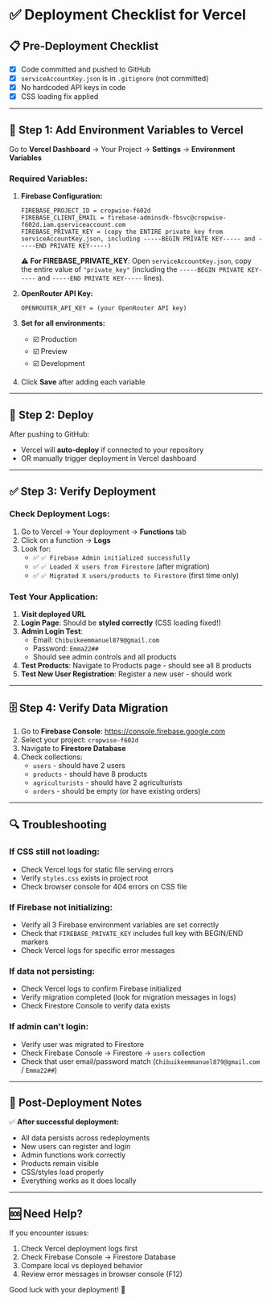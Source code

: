# ✅ Deployment Checklist for Vercel

## 📋 Pre-Deployment Checklist

- [x] Code committed and pushed to GitHub
- [x] `serviceAccountKey.json` is in `.gitignore` (not committed)
- [x] No hardcoded API keys in code
- [x] CSS loading fix applied

---

## 🔐 Step 1: Add Environment Variables to Vercel

Go to **Vercel Dashboard** → Your Project → **Settings** → **Environment Variables**

### Required Variables:

1. **Firebase Configuration:**
   ```
   FIREBASE_PROJECT_ID = cropwise-f602d
   FIREBASE_CLIENT_EMAIL = firebase-adminsdk-fbsvc@cropwise-f602d.iam.gserviceaccount.com
   FIREBASE_PRIVATE_KEY = (copy the ENTIRE private_key from serviceAccountKey.json, including -----BEGIN PRIVATE KEY----- and -----END PRIVATE KEY-----)
   ```
   
   ⚠️ **For FIREBASE_PRIVATE_KEY**: Open `serviceAccountKey.json`, copy the entire value of `"private_key"` (including the `-----BEGIN PRIVATE KEY-----` and `-----END PRIVATE KEY-----` lines).

2. **OpenRouter API Key:**
   ```
   OPENROUTER_API_KEY = (your OpenRouter API key)
   ```

3. **Set for all environments:**
   - ☑️ Production
   - ☑️ Preview
   - ☑️ Development

4. Click **Save** after adding each variable

---

## 🚀 Step 2: Deploy

After pushing to GitHub:
- Vercel will **auto-deploy** if connected to your repository
- OR manually trigger deployment in Vercel dashboard

---

## ✅ Step 3: Verify Deployment

### Check Deployment Logs:
1. Go to Vercel → Your deployment → **Functions** tab
2. Click on a function → **Logs**
3. Look for:
   - ✅ `✅ Firebase Admin initialized successfully`
   - ✅ `✅ Loaded X users from Firestore` (after migration)
   - ✅ `✅ Migrated X users/products to Firestore` (first time only)

### Test Your Application:
1. **Visit deployed URL**
2. **Login Page**: Should be **styled correctly** (CSS loading fixed!)
3. **Admin Login Test**:
   - Email: `Chibuikeemmanuel879@gmail.com`
   - Password: `Emma22##`
   - Should see admin controls and all products
4. **Test Products**: Navigate to Products page - should see all 8 products
5. **Test New User Registration**: Register a new user - should work

---

## 🗄️ Step 4: Verify Data Migration

1. Go to **Firebase Console**: https://console.firebase.google.com
2. Select your project: `cropwise-f602d`
3. Navigate to **Firestore Database**
4. Check collections:
   - `users` - should have 2 users
   - `products` - should have 8 products
   - `agriculturists` - should have 2 agriculturists
   - `orders` - should be empty (or have existing orders)

---

## 🔍 Troubleshooting

### If CSS still not loading:
- Check Vercel logs for static file serving errors
- Verify `styles.css` exists in project root
- Check browser console for 404 errors on CSS file

### If Firebase not initializing:
- Verify all 3 Firebase environment variables are set correctly
- Check that `FIREBASE_PRIVATE_KEY` includes full key with BEGIN/END markers
- Check Vercel logs for specific error messages

### If data not persisting:
- Check Vercel logs to confirm Firebase initialized
- Verify migration completed (look for migration messages in logs)
- Check Firestore Console to verify data exists

### If admin can't login:
- Verify user was migrated to Firestore
- Check Firebase Console → Firestore → `users` collection
- Check that user email/password match (`Chibuikeemmanuel879@gmail.com` / `Emma22##`)

---

## 📝 Post-Deployment Notes

✅ **After successful deployment:**
- All data persists across redeployments
- New users can register and login
- Admin functions work correctly
- Products remain visible
- CSS/styles load properly
- Everything works as it does locally

---

## 🆘 Need Help?

If you encounter issues:
1. Check Vercel deployment logs first
2. Check Firebase Console → Firestore Database
3. Compare local vs deployed behavior
4. Review error messages in browser console (F12)

Good luck with your deployment! 🚀

